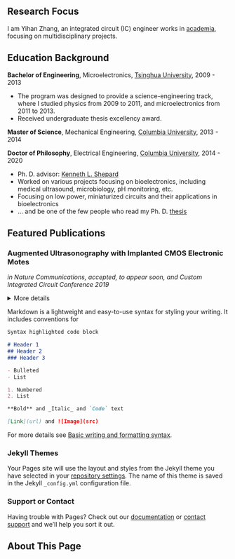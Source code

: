 ## Research Focus

I am Yihan Zhang, an integrated circuit (IC) engineer works in [academia](https://scholar.google.com/citations?user=WfKytL8AAAAJ&hl=en), focusing on multidisciplinary projects. 

## Education Background

**Bachelor of Engineering**, Microelectronics, [Tsinghua University](https://www.tsinghua.edu.cn), 2009 - 2013
- The program was designed to provide a science-engineering track, where I studied physics from 2009 to 2011, and microelectronics from 2011 to 2013.
- Received undergraduate thesis excellency award.

**Master of Science**, Mechanical Engineering, [Columbia University](https://www.columbia.edu), 2013 - 2014

**Doctor of Philosophy**, Electrical Engineering, [Columbia University](https://www.columbia.edu), 2014 - 2020
- Ph. D. advisor: [Kenneth L. Shepard](https://bioee.ee.columbia.edu/people/ken-shepard)
- Worked on various projects focusing on bioelectronics, including medical ultrasound, microbiology, pH monitoring, etc.
- Focusing on low power, miniaturized circuits and their applications in bioelectronics
- ... and be one of the few people who read my Ph. D. [thesis](https://academiccommons.columbia.edu/doi/10.7916/d8-dbt7-zc49/download)

## Featured Publications

### Augmented Ultrasonography with Implanted CMOS Electronic Motes

_in Nature Communications, accepted, to appear soon, and Custom Integrated Circuit Conference 2019_

<details markdown="1">
<summary>More details</summary>
- Details to come, once the paper is in.
</details>

Markdown is a lightweight and easy-to-use syntax for styling your writing. It includes conventions for

```markdown
Syntax highlighted code block

# Header 1
## Header 2
### Header 3

- Bulleted
- List

1. Numbered
2. List

**Bold** and _Italic_ and `Code` text

[Link](url) and ![Image](src)
```

For more details see [Basic writing and formatting syntax](https://docs.github.com/en/github/writing-on-github/getting-started-with-writing-and-formatting-on-github/basic-writing-and-formatting-syntax).

### Jekyll Themes

Your Pages site will use the layout and styles from the Jekyll theme you have selected in your [repository settings](https://github.com/Shironofenny/PublicPage/settings/pages). The name of this theme is saved in the Jekyll `_config.yml` configuration file.

### Support or Contact

Having trouble with Pages? Check out our [documentation](https://docs.github.com/categories/github-pages-basics/) or [contact support](https://support.github.com/contact) and we’ll help you sort it out.

## About This Page


